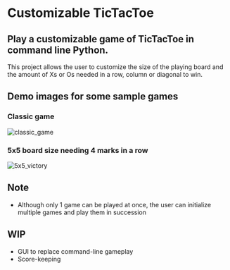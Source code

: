 # Customizable TicTacToe

## Play a customizable game of TicTacToe in command line Python.

This project allows the user to customize the size of the playing board and the amount of Xs or Os needed in a row, column or diagonal to win.

## Demo images for some sample games

### Classic game
![classic_game](https://github.com/StevenGu2004/Customizable-TicTacToe/assets/93726536/3e9695ae-f021-4a3b-aa73-7cbf3ec305f2)
### 5x5 board size needing 4 marks in a row
![5x5_victory](https://github.com/StevenGu2004/Customizable-TicTacToe/assets/93726536/229e96aa-1de1-4f8b-a28d-26a3761e4cda)

## Note
- Although only 1 game can be played at once, the user can initialize multiple games and play them in succession

## WIP
- GUI to replace command-line gameplay
- Score-keeping

